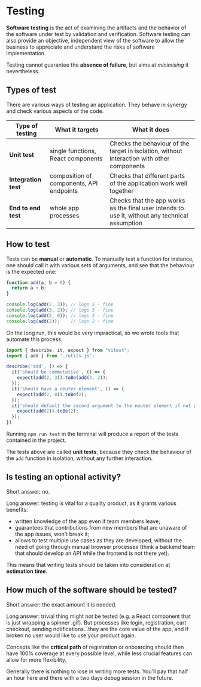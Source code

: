 # Testing

**Software testing** is the act of examining the artifacts and the behavior of the software under test by validation and verification. Software testing can also provide an objective, independent view of the software to allow the business to appreciate and understand the risks of software implementation.

Testing cannot guarantee the **absence of failure**, but aims at _minimising_ it nevertheless.

## Types of test

There are various ways of testing an application. They behave in synergy and check various aspects of the code.

| Type of testing      | What it targets                          | What it does                                                                                    |
|----------------------|------------------------------------------|-------------------------------------------------------------------------------------------------|
| **Unit test**        | single functions, React components       | Checks the behaviour of the target in isolation, without interaction with other components      |
| **Integration test** | composition of components, API endpoints | Checks that different parts of the application work well together                               |
| **End to end test**  | whole app processes                      | Checks that the app works as the final user intends to use it, without any technical assumption |

## How to test

Tests can be **manual** or **automatic**. To manually test a function for instance, one should call it with various sets of arguments, and see that the behaviour is the expected one:

```js
function add(a, b = 0) {
  return a + b;
}

console.log(add(2, 3)); // logs 5 - fine
console.log(add(3, 2)); // logs 5 - fine
console.log(add(2, 0)); // logs 2 - fine
console.log(add(2));    // logs 2 - fine
```

On the long run, this would be very impractical, so we wrote tools that automate this process:

```js
import { describe, it, expect } from "vitest";
import { add } from './utils.js';

describe('add', () => {
  it('should be commutative', () => {
    expect(add(2, 3)).toBe(add(3, 2));
  });
  it('should have a neuter element', () => {
    expect(add(2, 0)).toBe(2);
  });
  it('should default the second argument to the neuter element if not passed', () => {
    expect(add(2)).toBe(2);
  });
})
```

Running `npm run test` in the terminal will produce a report of the tests contained in the project.

The tests above are called **unit tests**, because they check the behaviour of the `add` function in isolation, without any further interaction.

## Is testing an optional activity?

Short answer: no.

Long answer: testing is vital for a quality product, as it grants various benefits:

- written knowledge of the app even if team members leave;
- guarantees that contributions from new members that are unaware of the app issues, won't break it;
- allows to test multiple use cases as they are developed, without the need of going through manual browser processes (think a backend team that should develop an API while the frontend is not there yet).

This means that writing tests should be taken into consideration at **estimation time**.

## How much of the software should be tested?

Short answer: the exact amount it is needed.

Long answer: trivial thing might not be tested (e.g. a React component that is just wrapping a spinner .gif). But processes like login, registration, cart checkout, sending notifications...they are the core value of the app, and if broken no user would like to use your product again.

Concepts like the **critical path** of registration or onboarding should then have 100% coverage at every possible level, while less crucial features can allow for more flexibility.

Generally there is nothing to lose in writing more tests. You'll pay that half an hour here and there with a two days debug session in the future.
